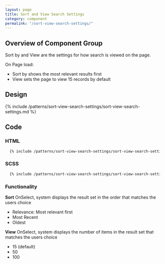 ```yaml
---
layout: page
title: Sort and View Search Settings
category: component
permalink: "/sort-view-search-settings/"
---
```

## Overview of Component Group
Sort by and View are the settings for how search is viewed on the page.

On Page load:

- Sort by shows the most relevant results first
- View sets the page to view 15 records by default

## Design

{% include /patterns/sort-view-search-settings/sort-view-search-settings.md %}

## Code
### HTML
```html
  {% include /patterns/sort-view-search-settings/sort-view-search-settings.md %}
```

### SCSS
```scss
  {% include /patterns/sort-view-search-settings/sort-view-search-settings.scss %}
```

### Functionality

**Sort**
OnSelect, system displays the result set in the order that matches the users choice

- Relevance: Most relevant first
- Most Recent
- Oldest

**View**
OnSelect, system displays the number of items in the result set that matches the users choice

- 15 (default)
- 50
- 100
